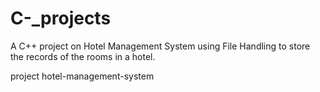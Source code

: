 # C-_projects
A C++ project on Hotel Management System using File Handling to store the records of the rooms in a hotel.


project
hotel-management-system
